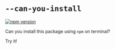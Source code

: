 # `--can-you-install`

[![npm version](https://badge.fury.io/js/--can-you-install.svg)](https://badge.fury.io/js/--can-you-install)

Can you install this package using `npm` on terminal?

Try it!
